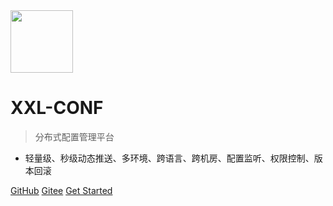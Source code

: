 <img src="https://www.xuxueli.com/doc/static/xxl-job/images/xxl-logo.png" width="100" >

# XXL-CONF

> 分布式配置管理平台

- 轻量级、秒级动态推送、多环境、跨语言、跨机房、配置监听、权限控制、版本回滚


[GitHub](https://github.com/xuxueli/xxl-conf/)
[Gitee](http://gitee.com/xuxueli0323/xxl-conf)
[Get Started](#《分布式配置管理平台XXL-CONF》)